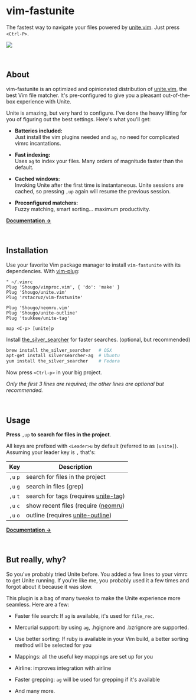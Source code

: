 # vim-fastunite

The fastest way to navigate your files powered by [unite.vim]. Just press `<Ctrl-P>`.

![](http://ricostacruz.com/vim-fastunite/screencast.gif)

<br>

## About

vim-fastunite is an optimized and opinionated distribution of [unite.vim], the best Vim file matcher. It's pre-configured to give you a pleasant out-of-the-box experience with Unite.

Unite is amazing, but very hard to configure. I've done the heavy lifting for you of figuring out the best settings. Here's what you'll get:

- **Batteries included:**<br>
  Just install the vim plugins needed and `ag`, no need for complicated vimrc incantations.

- **Fast indexing:**<br>
  Uses `ag` to index your files. Many orders of magnitude faster than the default.

- **Cached windows:**<br>
  Invoking Unite after the first time is instantaneous.  Unite sessions are
  cached, so pressing `,up` again will resume the previous session.

- **Preconfigured matchers:**<br>
  Fuzzy matching, smart sorting... maximum productivity.

**[Documentation →](doc/fastunite.txt)**

<br>

## Installation

Use your favorite Vim package manager to install `vim-fastunite` with its dependencies. With [vim-plug]:

```vim
" ~/.vimrc
Plug 'Shougo/vimproc.vim', { 'do': 'make' }
Plug 'Shougo/unite.vim'
Plug 'rstacruz/vim-fastunite'

Plug 'Shougo/neomru.vim'
Plug 'Shougo/unite-outline'
Plug 'tsukkee/unite-tag'

map <C-p> [unite]p
```

Install [the_silver_searcher] for faster searches. (optional, but recommended)

```sh
brew install the_silver_searcher   # OSX
apt-get install silversearcher-ag  # Ubuntu
yum install the_silver_searcher    # Fedora
```

Now press `<Ctrl-p>` in your big project.

*Only the first 3 lines are required; the other lines are optional but recommended.*

<br>

## Usage

**Press** `,up` **to search for files in the project**.

All keys are prefixed with `<Leader>u` by default (referred to as `[unite]`). Assuming your leader key is `,` that's:

| Key      | Description                            |
| ---      | ---                                    |
| `,u` `p` | search for files in the project        |
| `,u` `g` | search in files (grep)                 |
| `,u` `t` | search for tags (requires [unite-tag]) |
| `,u` `c` | show recent files (require ([neomru])  |
| `,u` `o` | outline (requires [unite-outline])     |

**[Documentation →](doc/fastunite.txt)**

<br>

## But really, why?

So you've probably tried Unite before. You added a few lines to your vimrc to get Unite running. If you're like me, you probably used it a few times and forgot about it because it was slow.

This plugin is a bag of many tweaks to make the Unite experience more seamless. Here are a few:

* Faster file search: If `ag` is available, it's used for `file_rec`. 

* Mercurial support: by using `ag`, .hgignore and .bzrignore are supported.

* Use better sorting: If ruby is available in your Vim build, a better sorting method will be selected for you

* Mappings: all the useful key mappings are set up for you

* Airline: improves integration with airline

* Faster grepping: `ag` will be used for grepping if it's available

* And many more.

[unite.vim]: https://github.com/Shougo/unite.vim
[vim-plug]: https://github.com/junegunn/vim-plug
[unite-outline]: https://github.com/Shougo/unite-outline
[unite-tag]: https://github.com/tsukkee/unite-tag
[neomru]: https://github.com/Shougo/neomru.vim
[the_silver_searcher]: https://github.com/ggreer/the_silver_searcher
